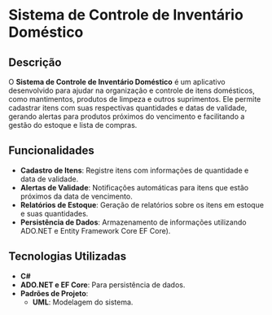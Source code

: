 # Sistema de Controle de Inventário Doméstico

## Descrição
O **Sistema de Controle de Inventário Doméstico** é um aplicativo desenvolvido para ajudar na organização e controle de itens domésticos, como mantimentos, produtos de limpeza e outros suprimentos. Ele permite cadastrar itens com suas respectivas quantidades e datas de validade, gerando alertas para produtos próximos do vencimento e facilitando a gestão do estoque e lista de compras.

## Funcionalidades
- **Cadastro de Itens**: Registre itens com informações de quantidade e data de validade.
- **Alertas de Validade**: Notificações automáticas para itens que estão próximos da data de vencimento.
- **Relatórios de Estoque**: Geração de relatórios sobre os itens em estoque e suas quantidades.
- **Persistência de Dados**: Armazenamento de informações utilizando ADO.NET e Entity Framework Core EF Core).

## Tecnologias Utilizadas
- **C#**
- **ADO.NET e EF Core**: Para persistência de dados.
- **Padrões de Projeto**: 
  - **UML**: Modelagem do sistema.
